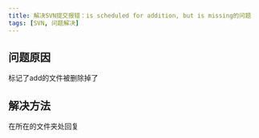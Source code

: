 ```yaml
---
title: 解决SVN提交报错：is scheduled for addition, but is missing的问题
tags: [SVN, 问题解决]
---
```


## 问题原因

标记了add的文件被删除掉了

## 解决方法

在所在的文件夹处回复